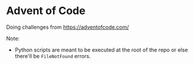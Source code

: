 # Advent of Code
Doing challenges from https://adventofcode.com/
 
Note:
- Python scripts are meant to be executed at the root of the repo or else there'll be `FileNotFound` errors.
